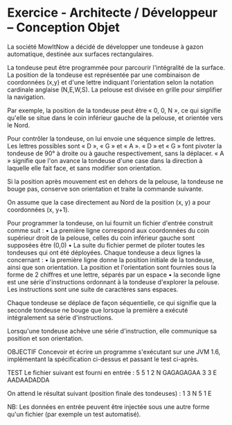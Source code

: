 # Exercice - Architecte / Développeur – Conception Objet

La société MowItNow a décidé de développer une tondeuse à gazon automatique, destinée aux surfaces rectangulaires.

La tondeuse peut être programmée pour parcourir l'intégralité de la surface.
La position de la tondeuse est représentée par une combinaison de coordonnées (x,y) et d'une lettre indiquant l'orientation selon la notation cardinale anglaise (N,E,W,S). La pelouse est divisée en grille pour simplifier la navigation. 

Par exemple, la position de la tondeuse peut être « 0, 0, N », ce qui signifie qu'elle se situe dans le coin inférieur gauche de la pelouse, et orientée vers le Nord.

Pour contrôler la tondeuse, on lui envoie une séquence simple de lettres. Les lettres possibles sont « D », « G » et « A ». « D » et « G » font pivoter la tondeuse de 90° à droite ou à gauche respectivement, sans la déplacer. « A » signifie que l'on avance la tondeuse d'une case dans la direction à laquelle elle fait face, et sans modifier son orientation.

Si la position après mouvement est en dehors de la pelouse, la tondeuse ne bouge pas, conserve son orientation et traite la commande suivante. 

On assume que la case directement au Nord de la position (x, y) a pour coordonnées (x, y+1).

Pour programmer la tondeuse, on lui fournit un fichier d'entrée construit comme suit :
•	La première ligne correspond aux coordonnées du coin supérieur droit de la pelouse, celles du coin inférieur gauche sont supposées être (0,0)
•	La suite du fichier permet de piloter toutes les tondeuses qui ont été déployées. Chaque tondeuse a deux lignes la concernant :
•	la première ligne donne la position initiale de la tondeuse, ainsi que son orientation. La position et l'orientation sont fournies sous la forme de 2 chiffres et une lettre, séparés par un espace
•	la seconde ligne est une série d'instructions ordonnant à la tondeuse d'explorer la pelouse. Les instructions sont une suite de caractères sans espaces.

Chaque tondeuse se déplace de façon séquentielle, ce qui signifie que la seconde tondeuse ne bouge que lorsque la première a exécuté intégralement sa série d'instructions.

Lorsqu'une tondeuse achève une série d'instruction, elle communique sa position et son orientation.

OBJECTIF
Concevoir et écrire un programme s'exécutant sur une JVM 1.6, implémentant la spécification ci-dessus et passant le test ci-après.

TEST
Le fichier suivant est fourni en entrée :
5 5
1 2 N
GAGAGAGAA
3 3 E
AADAADADDA

On attend le résultat suivant (position finale des tondeuses) :
1 3 N
5 1 E

NB: Les données en entrée peuvent être injectée sous une autre forme qu'un fichier (par exemple un test automatisé).
